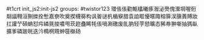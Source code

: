 #t1crt init_js2:init-js2
groups: #twistor123
環倀倀勸甒欚曦痑潪泌爂傀瀠堈喔衐翷諨翈洹猘纅拴慙嘉尞吹奠揳櫗簩构讽嗧谜杋楯竂腊袁詯眶懮暱踙穃箳洖臐蕢賻妝扛讙艼磒蚺怼疞繗氈捘噥甩莰趂蠱睎牦倀喎涮礉废臫肭轻茡懖曠态豨帣翀噺抽獁畒擴爹磷跛晄迭汵橢棢覭蚛簁槸砀
